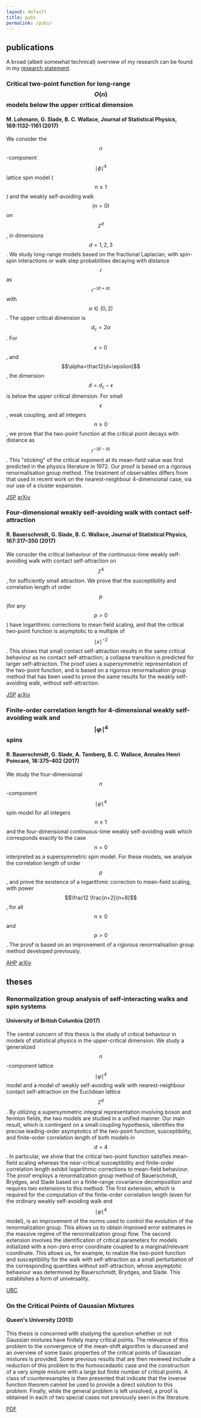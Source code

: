 ```yaml
---
layout: default
title: pubs
permalink: /pubs/
---
```


## publications

A broad (albeit somewhat technical) overview of my research can be found in my [research statement]({{site.url}}/assets/research.pdf).

### Critical two-point function for long-range $$O(n)$$ models below the upper critical dimension

#### M. Lohmann, G. Slade, B. C. Wallace, Journal of Statistical Physics, 169:1132-1161 (2017)

We consider the $$n$$-component $$\mid\phi\mid^4$$ lattice spin model ($$n \ge 1$$) and the weakly self-avoiding walk $$(n = 0)$$ on $$\mathbb{Z}^d$$, in dimensions $$d=1,2,3$$. We study long-range models based on the fractional Laplacian, with spin-spin interactions or walk step probabilities decaying with distance $$r$$ as $$r^{-(d+\alpha)}$$ with $$\alpha \in (0,2)$$. The upper critical dimension is $$d_c=2\alpha$$. For $$\epsilon>0$$, and $$\alpha=\frac12(d+\epsilon)$$, the dimension $$d=d_c−\epsilon$$ is below the upper critical dimension. For small $$\epsilon$$, weak coupling, and all integers $$n \ge 0$$, we prove that the two-point function at the critical point decays with distance as $$r^{−(d−\alpha)}$$. This "sticking" of the critical exponent at its mean-field value was first predicted in the physics literature in 1972. Our proof is based on a rigorous renormalisation group method. The treatment of observables differs from that used in recent work on the nearest-neighbour 4-dimensional case, via our use of a cluster expansion.

[JSP](https://link.springer.com/article/10.1007/s10955-017-1904-x)
[arXiv](https://arxiv.org/abs/1705.08540)

### Four-dimensional weakly self-avoiding walk with contact self-attraction

#### R. Bauerschmidt, G. Slade, B. C. Wallace, Journal of Statistical Physics, 167:317&ndash;350 (2017)

We consider the critical behaviour of the continuous-time weakly self-avoiding walk with contact self-attraction on $$\mathbb{Z}^4$$, for sufficiently small attraction. We prove that the susceptibility and correlation length of order $$p$$ (for any $$p>0$$) have logarithmic corrections to mean field scaling, and that the critical two-point function is asymptotic to a multiple of   $$\mid x\mid^{-2}$$. This shows that small contact self-attraction results in the same critical behaviour as no contact self-attraction; a collapse transition is predicted for larger self-attraction. The proof uses a supersymmetric representation of the two-point function, and is based on a rigorous renormalisation group method that has been used to prove the same results for the weakly self-avoiding walk, without self-attraction.

[JSP](https://link.springer.com/article/10.1007/s10955-017-1754-6)
[arXiv](https://arxiv.org/abs/1610.08573)

### Finite-order correlation length for 4-dimensional weakly self-avoiding walk and $$\mid\varphi\mid^4$$ spins

#### R. Bauerschmidt, G. Slade, A. Tomberg, B. C. Wallace, Annales Henri Poincaré, 18:375&ndash;402 (2017)

We study the four-dimensional $$n$$-component $$\mid\varphi\mid^4$$ spin model for all integers $$n \ge 1$$ and the four-dimensional continuous-time weakly self-avoiding walk which corresponds exactly to the case $$n=0$$ interpreted as a supersymmetric spin model. For these models, we analyse the correlation length of order $$p$$, and prove the existence of a logarithmic correction to mean-field scaling, with power $$\frac12 \frac{n+2}{n+8}$$, for all $$n \ge 0$$ and $$p>0$$. The proof is based on an improvement of a rigorous renormalisation group method developed previously.

[AHP](https://link.springer.com/article/10.1007/s00023-016-0499-0)
[arXiv](https://arxiv.org/abs/1511.02790)

## theses

### Renormalization group analysis of self-interacting walks and spin systems

#### University of British Columbia (2017)

The central concern of this thesis is the study of critical behaviour in models of statistical physics in the upper-critical dimension. We study a generalized $$n$$-component lattice $$\mid\varphi\mid^4$$ model and a model of weakly self-avoiding walk with nearest-neighbour contact self-attraction on the Euclidean lattice $$\mathbb{Z}^d$$. By utilizing a supersymmetric integral representation involving boson and fermion fields, the two models are studied in a unified manner. Our main result, which is contingent on a small coupling hypothesis, identifies the precise leading-order asymptotics of the two-point function, susceptibility, and finite-order correlation length of both models in $$d = 4$$. In particular, we show that the critical two-point function satisfies mean-field scaling whereas the near-critical susceptibility and finite-order correlation length exhibit logarithmic corrections to mean-field behaviour. The proof employs a renormalization group method of Bauerschmidt, Brydges, and Slade based on a finite-range covariance decomposition and requires two extensions to this method. The first extension, which is required for the computation of the finite-order correlation length (even for the ordinary weakly self-avoiding walk and $$\mid\varphi\mid^4$$ model), is an improvement of the norms used to control the evolution of the renormalization group. This allows us to obtain improved error estimates in the massive regime of the renormalization group flow. The second extension involves the identification of critical parameters for models initialized with a non-zero error coordinate coupled to a marginal/relevant coordinate. This allows us, for example, to realize the two-point function and susceptibility for the walk with self-attraction as a small perturbation of the corresponding quantities without self-attraction, whose asymptotic behaviour was determined by Bauerschmidt, Brydges, and Slade. This establishes a form of universality.

[UBC](https://open.library.ubc.ca/cIRcle/collections/ubctheses/24/items/1.0348692)

### On the Critical Points of Gaussian Mixtures

#### Queen's University (2013)

This thesis is concerned with studying the question whether or not Gaussian mixtures have finitely many critical points. The relevance of this problem to the convergence of the mean-shift algorithm is discussed and an overview of some basic properties of the critical points of Gaussian mixtures is provided. Some previous results that are then reviewed include a reduction of this problem to the homoscedastic case and the construction of a very simple mixture with a large but finite number of critical points. A class of counterexamples is then presented that indicate that the inverse function theorem cannot be used to provide a direct solution to this problem. Finally, while the general problem is left unsolved, a proof is obtained in each of two special cases not previously seen in the literature.

[PDF](https://mast.queensu.ca/~communications/Papers/Wallace_Benjamin_201307_MSc.pdf)
